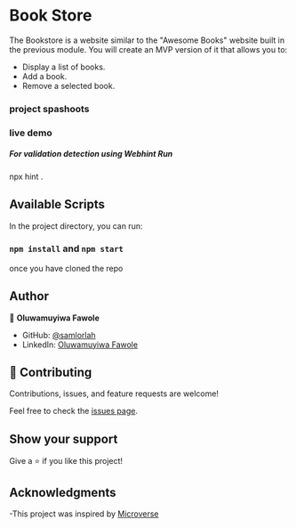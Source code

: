 # Book Store

The Bookstore is a website similar to the "Awesome Books" website built in the previous module. You will create an MVP version of it that allows you to:
- Display a list of books.
- Add a book.
- Remove a selected book.

### project spashoots

### live demo



##### For validation detection using Webhint Run

npx hint .

## Available Scripts

In the project directory, you can run:

### `npm install` and `npm start`
once you have cloned the repo



## Author

👤 **Oluwamuyiwa Fawole**

- GitHub: [@samlorlah](https://github.com/samlorlah)
- LinkedIn: [Oluwamuyiwa Fawole](https://www.linkedin.com/in/muyiwa-fawole/)

## 🤝 Contributing

Contributions, issues, and feature requests are welcome!

Feel free to check the [issues page](https://github.com/samlorlah/bookstore.git).

## Show your support

Give a ⭐️ if you like this project!

## Acknowledgments

-This project was inspired by [Microverse](https://www.microverse.org)
